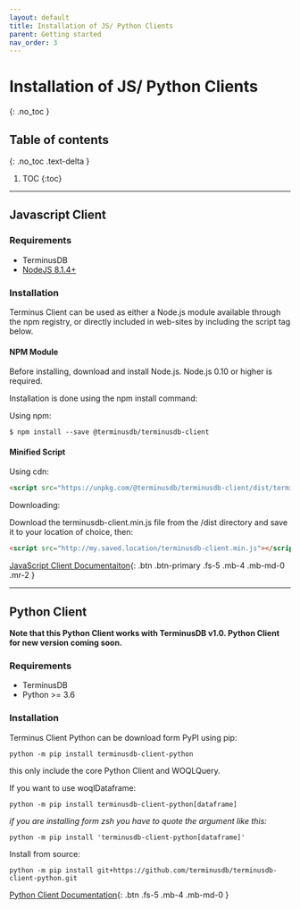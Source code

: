```yaml
---
layout: default
title: Installation of JS/ Python Clients
parent: Getting started
nav_order: 3
---
```


# Installation of JS/ Python Clients
{: .no_toc }

## Table of contents
{: .no_toc .text-delta }

1. TOC
{:toc}

---

## Javascript Client

### Requirements

* TerminusDB
* [NodeJS 8.1.4+](https://nodejs.org/en/)


### Installation

Terminus Client can be used as either a Node.js module available through the npm registry, or directly included in web-sites by including the script tag below.

#### NPM Module

Before installing, download and install Node.js. Node.js 0.10 or higher is required.

Installation is done using the npm install command:

Using npm:

```
$ npm install --save @terminusdb/terminusdb-client
```

#### Minified Script

Using cdn:

```html
<script src="https://unpkg.com/@terminusdb/terminusdb-client/dist/terminusdb-client.min.js"></script>
```
Downloading:

Download the terminusdb-client.min.js file from the /dist directory and save it to your location of choice, then:
```html
<script src="http://my.saved.location/terminusdb-client.min.js"></script>
```

[JavaScript Client Documentaiton](https://terminusdb.github.io/terminusdb-client/){: .btn .btn-primary .fs-5 .mb-4 .mb-md-0 .mr-2 }

---

## Python Client

**Note that this Python Client works with TerminusDB v1.0. Python Client for new version coming soon.**

### Requirements
* TerminusDB
* Python >= 3.6

### Installation

Terminus Client Python can be download form PyPI using pip:
```
python -m pip install terminusdb-client-python
```
this only include the core Python Client and WOQLQuery.

If you want to use woqlDataframe:
```
python -m pip install terminusdb-client-python[dataframe]
```

*if you are installing form zsh you have to quote the argument like this:*
```
python -m pip install 'terminusdb-client-python[dataframe]'
```

Install from source:
```
python -m pip install git+https://github.com/terminusdb/terminusdb-client-python.git
```

[Python Client Documentation](https://terminusdb.github.io/terminusdb-client-python/){: .btn .fs-5 .mb-4 .mb-md-0 }
